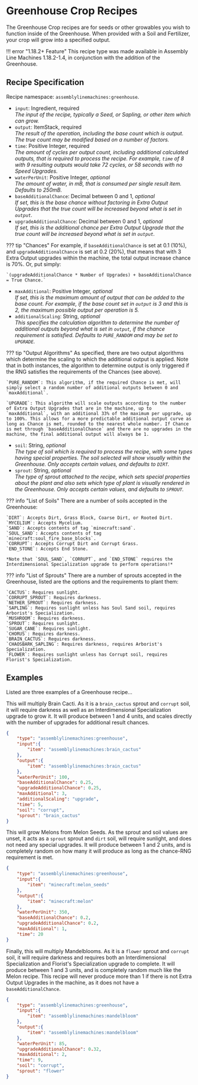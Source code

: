 # Greenhouse Crop Recipes

The Greenhouse Crop recipes are for seeds or other growables you wish to function inside of the Greenhouse. When provided with a Soil and Fertilizer, your crop will grow into a specified output.

!!! error "1.18.2+ Feature"
    This recipe type was made available in Assembly Line Machines 1.18.2-1.4, in conjunction with the addition of the Greenhouse.

## Recipe Specification

Recipe namespace: `assemblylinemachines:greenhouse`.

- `input`: Ingredient, required  
*The input of the recipe, typically a Seed, or Sapling, or other item which can grow.*  
- `output`: ItemStack, required  
*The result of the operation, including the base count which is output. The true count may be modified based on a number of factors.*  
- `time`: Positive Integer, required  
*The amount of cycles per output count, including additional calculated outputs, that is required to process the recipe. For example, `time` of 8 with 9 resulting outputs would take 72 cycles, or 58 seconds with no Speed Upgrades.*  
- `waterPerUnit`: Positive Integer, *optional*  
*The amount of water, in mB, that is consumed per single result item. Defaults to 250mB.*  
- `baseAdditionalChance`: Decimal between 0 and 1, *optional*  
*If set, this is the base chance without factoring in Extra Output Upgrades that the true count will be increased beyond what is set in `output`.*  
- `upgradeAdditionalChance`: Decimal between 0 and 1, *optional*  
*If set, this is the additional chance per Extra Output Upgrade that the true count will be increased beyond what is set in `output`.*  

??? tip "Chances"
    For example, if `baseAdditionalChance` is set at 0.1 (10%), and `upgradeAdditionalChance` is set at 0.2 (20%), that means that with 3 Extra Output upgrades within the machine, the total output increase chance is 70%. Or, put simply:

    `(upgradeAdditionalChance * Number of Upgrades) + baseAdditionalChance = True Chance.`
- `maxAdditional`: Positive Integer, *optional*  
*If set, this is the maximum amount of output that can be added to the base count. For example, if the base count set in `output` is 3 and this is 2, the maximum possible output per operation is 5.*  
- `additionalScaling`: String, *optional*  
*This specifies the calculation algorithm to determine the number of additional outputs beyond what is set in `output`, if the chance requirement is satisfied. Defaults to `PURE_RANDOM` and may be set to `UPGRADE`.*  

??? tip "Output Algorithms"
    As specified, there are two output algorithms which determine the scaling to which the additional output is applied. Note that in both instances, the algorithm to determine output is only triggered if the RNG satisfies the requirements of the Chances (see above).  

    `PURE_RANDOM`: This algorithm, if the required Chance is met, will simply select a random number of additional outputs between 0 and `maxAdditional`.  

    `UPGRADE`: This algorithm will scale outputs according to the number of Extra Output Upgrades that are in the machine, up to `maxAdditional`, with an additional 33% of the maximum per upgrade, up to 100%. This allows for a more predictable additional output curve as long as Chance is met, rounded to the nearest whole number. If Chance is met through `baseAdditionalChance` and there are no upgrades in the machine, the final additional output will always be 1.

- `soil`: String, *optional*  
*The type of soil which is required to process the recipe, with some types having special properties. The soil selected will show visually within the Greenhouse. Only accepts certain values, and defaults to `DIRT`.*  
- `sprout`: String, *optional*  
*The type of sprout attached to the recipe, which sets special properties about the plant and also sets which type of plant is visually rendered in the Greenhouse. Only accepts certain values, and defaults to `SPROUT`.*  

??? info "List of Soils"
    There are a number of soils accepted in the Greenhouse:  

    `DIRT`: Accepts Dirt, Grass Block, Coarse Dirt, or Rooted Dirt.  
    `MYCELIUM`: Accepts Mycelium.  
    `SAND`: Accepts contents of tag `minecraft:sand`.  
    `SOUL_SAND`: Accepts contents of tag `minecraft:soul_fire_base_blocks`.  
    `CORRUPT`: Accepts Corrupt Dirt and Corrupt Grass.  
    `END_STONE`: Accepts End Stone.  

    *Note that `SOUL_SAND`, `CORRUPT`, and `END_STONE` requires the Interdimensional Specialization upgrade to perform operations!*

??? info "List of Sprouts"
    There are a number of sprouts accepted in the Greenhouse, listed are the options and the requirements to plant them:  

    `CACTUS`: Requires sunlight.  
    `CORRUPT_SPROUT`: Requires darkness.  
    `NETHER_SPROUT`: Requires darkness.  
    `SAPLING`: Requires sunlight unless has Soul Sand soil, requires Arborist's Specialization.  
    `MUSHROOM`: Requires darkness.  
    `SPROUT`: Requires sunlight.  
    `SUGAR_CANE`: Requires sunlight.  
    `CHORUS`: Requires darkness.  
    `BRAIN_CACTUS`: Requires darkness.  
    `CHAOSBARK_SAPLING`: Requires darkness, requires Arborist's Specialization.  
    `FLOWER`: Requires sunlight unless has Corrupt soil, requires Florist's Specialization.

## Examples

Listed are three examples of a Greenhouse recipe...

This will multiply Brain Cacti. As it is a `brain_cactus` sprout and `corrupt` soil, it will require darkness as well as an Interdimensional Specialization upgrade to grow it. It will produce between 1 and 4 units, and scales directly with the number of upgrades for additional result chances.

``` json
{
	"type": "assemblylinemachines:greenhouse",
	"input":{
		"item": "assemblylinemachines:brain_cactus"
	},
	"output":{
		"item": "assemblylinemachines:brain_cactus"
	},
	"waterPerUnit": 100,
	"baseAdditionalChance": 0.25,
	"upgradeAdditionalChance": 0.25,
	"maxAdditional": 3,
	"additionalScaling": "upgrade",
	"time": 5,
	"soil": "corrupt",
	"sprout": "brain_cactus"
}
```

This will grow Melons from Melon Seeds. As the sprout and soil values are unset, it acts as a `sprout` sprout and `dirt` soil, will require sunlight, and does not need any special upgrades. It will produce between 1 and 2 units, and is completely random on how many it will produce as long as the chance-RNG requirement is met.

``` json
{
	"type": "assemblylinemachines:greenhouse",
	"input":{
		"item": "minecraft:melon_seeds"
	},
	"output":{
		"item": "minecraft:melon"
	},
	"waterPerUnit": 350,
	"baseAdditionalChance": 0.2,
	"upgradeAdditionalChance": 0.2,
	"maxAdditional": 1,
	"time": 20
}
```

Finally, this will multiply Mandelblooms. As it is a `flower` sprout and `corrupt` soil, it will require darkness and requires both an Interdimensional Specialization and Florist's Specialization upgrade to complete. It will produce between 1 and 3 units, and is completely random much like the Melon recipe. This recipe will never produce more than 1 if there is not Extra Output Upgrades in the machine, as it does not have a `baseAdditionalChance`.

``` json
{
	"type": "assemblylinemachines:greenhouse",
	"input":{
		"item": "assemblylinemachines:mandelbloom"
	},
	"output":{
		"item": "assemblylinemachines:mandelbloom"
	},
	"waterPerUnit": 85,
	"upgradeAdditionalChance": 0.32,
	"maxAdditional": 2,
	"time": 9,
	"soil": "corrupt",
	"sprout": "flower"
}
```